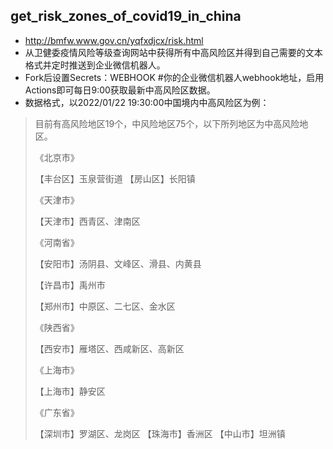 ## get_risk_zones_of_covid19_in_china
- http://bmfw.www.gov.cn/yqfxdjcx/risk.html
- 从卫健委疫情风险等级查询网站中获得所有中高风险区并得到自己需要的文本格式并定时推送到企业微信机器人。
- Fork后设置Secrets：WEBHOOK #你的企业微信机器人webhook地址，启用Actions即可每日9:00获取最新中高风险区数据。
- 数据格式，以2022/01/22 19:30:00中国境内中高风险区为例：

> 目前有高风险地区19个，中风险地区75个，以下所列地区为中高风险地区。
>
> 《北京市》
>
> 【丰台区】玉泉营街道
> 【房山区】长阳镇
>
>
> 《天津市》
>
> 【天津市】西青区、津南区
>
>
> 《河南省》
>
> 【安阳市】汤阴县、文峰区、滑县、内黄县
> 
> 【许昌市】禹州市
> 
> 【郑州市】中原区、二七区、金水区
>
>
>
>《陕西省》
>
>【西安市】雁塔区、西咸新区、高新区
>
>
>《上海市》
>
>【上海市】静安区
>
>
>《广东省》
>
>【深圳市】罗湖区、龙岗区
>【珠海市】香洲区
>【中山市】坦洲镇
